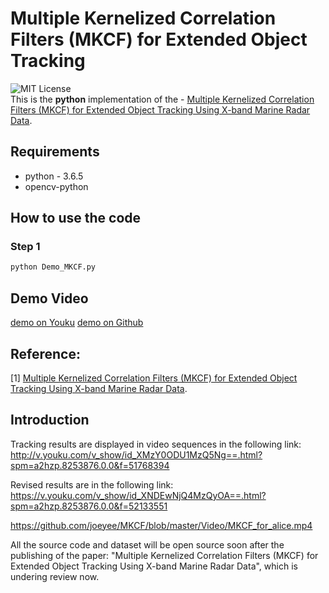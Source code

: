 # Multiple Kernelized Correlation Filters (MKCF) for Extended Object Tracking

![MIT License](https://img.shields.io/badge/license-MIT-blue.svg)   
This is the **python** implementation of the - 
[Multiple Kernelized Correlation Filters (MKCF) for Extended Object Tracking Using X-band Marine Radar Data](https://ieeexplore.ieee.org/document/8718392).

## Requirements
- python - 3.6.5
- opencv-python

## How to use the code
### Step 1
```bash
python Demo_MKCF.py 

```
<!---
### Step2
Use mouse to select the object which needs to be tracked and Press **Enter** to start tracking.
--->

## Demo Video
[demo on Youku](https://v.youku.com/v_show/id_XNDEwNjQ4MzQyOA==.html?spm=a2hzp.8253876.0.0&f=52133551)
[demo on Github](https://github.com/joeyee/MKCF/blob/master/Video/MKCF_for_alice.mp4)

## Reference:
[1] [Multiple Kernelized Correlation Filters (MKCF) for Extended Object Tracking Using X-band Marine Radar Data](https://ieeexplore.ieee.org/document/8718392).

## Introduction

Tracking results are displayed in video sequences in the following link:
http://v.youku.com/v_show/id_XMzY0ODU1MzQ5Ng==.html?spm=a2hzp.8253876.0.0&f=51768394

Revised results are in the following link:
https://v.youku.com/v_show/id_XNDEwNjQ4MzQyOA==.html?spm=a2hzp.8253876.0.0&f=52133551

https://github.com/joeyee/MKCF/blob/master/Video/MKCF_for_alice.mp4

All the source code and dataset will be open source soon after the publishing of the paper:
"Multiple Kernelized Correlation Filters (MKCF) for Extended Object Tracking Using X-band Marine Radar Data",
which is undering review now.
